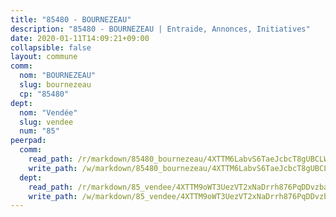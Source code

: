 ```yaml
---
title: "85480 - BOURNEZEAU"
description: "85480 - BOURNEZEAU | Entraide, Annonces, Initiatives"
date: 2020-01-11T14:09:21+09:00
collapsible: false
layout: commune
comm:
  nom: "BOURNEZEAU"
  slug: bournezeau
  cp: "85480"
dept:
  nom: "Vendée"
  slug: vendee
  num: "85"
peerpad:
  comm:
    read_path: /r/markdown/85480_bournezeau/4XTTM6LabvS6TaeJcbcT8gUBCLWvtBkdjbxK3CjjuBmK5uS1N
    write_path: /w/markdown/85480_bournezeau/4XTTM6LabvS6TaeJcbcT8gUBCLWvtBkdjbxK3CjjuBmK5uS1N-K3TgUe5Cnfa9rUuR7AANupkDcmYdU8JNiZUmVHFJTBBdDLJZux8Raf8LLC95u6NFxB5ZRFcdohFUVe85eQvAU6Ap4VxBt3k2KoqnL1Z3wE1YPfjuui2U3jmeSoS8rBhmhkpssHT6
  dept:
    read_path: /r/markdown/85_vendee/4XTTM9oWT3UezVT2xNaDrrh876PqDDvzbaovSPP6P6ha63Ezk
    write_path: /w/markdown/85_vendee/4XTTM9oWT3UezVT2xNaDrrh876PqDDvzbaovSPP6P6ha63Ezk-K3TgTz4T2Ao5CxcmNgKRpi6DXEbSZWgvvZNdT7V4KiJycR1vvtGLxg5iYYYKajishdNzKNazAywn7vjwqtQs859ALiENaqFJQsULDwd4rYqVPy8n3JbNCeuPxinCnetCgcSuCcyv
---
```


